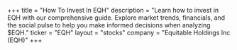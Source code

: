 +++
title = "How To Invest In EQH"
description = "Learn how to invest in EQH with our comprehensive guide. Explore market trends, financials, and the social pulse to help you make informed decisions when analyzing $EQH."
ticker = "EQH"
layout = "stocks"
company = "Equitable Holdings Inc (EQH)"
+++

